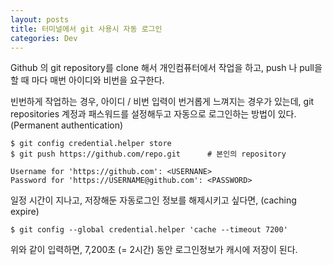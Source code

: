 ```yaml
---
layout: posts
title: 터미널에서 git 사용시 자동 로그인
categories: Dev
---
```


Github 의 git repository를 clone 해서 개인컴퓨터에서 작업을 하고, push 나 pull을 할 때 마다 매번 아이디와 비번을 요구한다.



빈번하게 작업하는 경우, 아이디 / 비번 입력이 번거롭게 느껴지는 경우가 있는데, git repositories 계정과 패스워드를 설정해두고 자동으로 로그인하는 방법이 있다. (Permanent authentication)

```shell
$ git config credential.helper store
$ git push https://github.com/repo.git		# 본인의 repository

Username for 'https://github.com': <USERNANE>
Password for 'https://USERNAME@github.com': <PASSWORD>
```



일정 시간이 지나고, 저장해둔 자동로그인 정보를 해제시키고 싶다면, (caching expire)

```shell
$ git config --global credential.helper 'cache --timeout 7200'
```

위와 같이 입력하면, 7,200초 (= 2시간) 동안 로그인정보가 캐시에 저장이 된다.